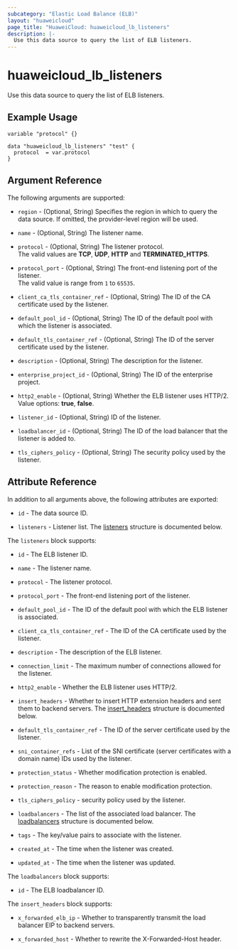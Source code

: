 ```yaml
---
subcategory: "Elastic Load Balance (ELB)"
layout: "huaweicloud"
page_title: "HuaweiCloud: huaweicloud_lb_listeners"
description: |-
  Use this data source to query the list of ELB listeners.
---
```


# huaweicloud_lb_listeners

Use this data source to query the list of ELB listeners.

## Example Usage

```hcl
variable "protocol" {}

data "huaweicloud_lb_listeners" "test" {
  protocol  = var.protocol
}
```

## Argument Reference

The following arguments are supported:

* `region` - (Optional, String) Specifies the region in which to query the data source.
  If omitted, the provider-level region will be used.

* `name` - (Optional, String) The listener name.

* `protocol` - (Optional, String) The listener protocol.  
  The valid values are **TCP**, **UDP**, **HTTP** and **TERMINATED_HTTPS**.

* `protocol_port` - (Optional, String) The front-end listening port of the listener.  
  The valid value is range from `1` to `65535`.

* `client_ca_tls_container_ref` - (Optional, String) The ID of the CA certificate used by the listener.

* `default_pool_id` - (Optional, String) The ID of the default pool with which the listener is associated.

* `default_tls_container_ref` - (Optional, String) The ID of the server certificate used by the listener.

* `description` - (Optional, String) The description for the listener.

* `enterprise_project_id` - (Optional, String) The ID of the enterprise project.

* `http2_enable` - (Optional, String) Whether the ELB listener uses HTTP/2. Value options: **true**, **false**.

* `listener_id` - (Optional, String) ID of the listener.

* `loadbalancer_id` - (Optional, String) The ID of the load balancer that the listener is added to.

* `tls_ciphers_policy` - (Optional, String) The security policy used by the listener.

## Attribute Reference

In addition to all arguments above, the following attributes are exported:

* `id` - The data source ID.

* `listeners` - Listener list.
The [listeners](#listeners_struct) structure is documented below.

<a name="listeners_struct"></a>
The `listeners` block supports:

* `id` - The ELB listener ID.

* `name` - The listener name.

* `protocol` - The listener protocol.

* `protocol_port` - The front-end listening port of the listener.

* `default_pool_id` - The ID of the default pool with which the ELB listener is associated.

* `client_ca_tls_container_ref` - The ID of the CA certificate used by the listener.

* `description` - The description of the ELB listener.

* `connection_limit` - The maximum number of connections allowed for the listener.

* `http2_enable` - Whether the ELB listener uses HTTP/2.

* `insert_headers` - Whether to insert HTTP extension headers and sent them to backend servers.
  The [insert_headers](#insert_headers_struct) structure is documented below.

* `default_tls_container_ref` - The ID of the server certificate used by the listener.

* `sni_container_refs` - List of the SNI certificate (server certificates with a domain name) IDs used by the listener.

* `protection_status` - Whether modification protection is enabled.

* `protection_reason` - The reason to enable modification protection.

* `tls_ciphers_policy` - security policy used by the listener.

* `loadbalancers` - The list of the associated load balancer.
  The [loadbalancers](#loadbalancers_struct) structure is documented below.

* `tags` - The key/value pairs to associate with the listener.

* `created_at` - The time when the listener was created.

* `updated_at` - The time when the listener was updated.

<a name="loadbalancers_struct"></a>
The `loadbalancers` block supports:

* `id` - The ELB loadbalancer ID.

<a name="insert_headers_struct"></a>
The `insert_headers` block supports:

* `x_forwarded_elb_ip` - Whether to transparently transmit the load balancer EIP to backend servers.

* `x_forwarded_host` - Whether to rewrite the X-Forwarded-Host header.
